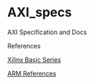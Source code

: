 # AXI_specs
AXI Specification and Docs

References

<a href="https://support.xilinx.com/s/topic/0TO2E000000YNxCWAW/axi-basics-series?language=en_US&tabset-50c42=2">Xilinx Basic Series</a>

<a href="https://developer.arm.com/documentation/ihi0022/e/AMBA-AXI3-and-AXI4-Protocol-Specification?_ga=2.67820049.1631882347.1556009271-151447318.1544783517">ARM References</a>


